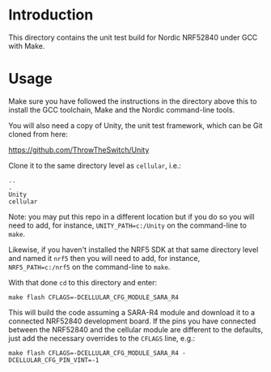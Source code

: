 # Introduction
This directory contains the unit test build for Nordic NRF52840 under GCC with Make.

# Usage
Make sure you have followed the instructions in the directory above this to install the GCC toolchain, Make and the Nordic command-line tools.

You will also need a copy of Unity, the unit test framework, which can be Git cloned from here:

https://github.com/ThrowTheSwitch/Unity

Clone it to the same directory level as `cellular`, i.e.:

```
..
.
Unity
cellular
```

Note: you may put this repo in a different location but if you do so you will need to add, for instance, `UNITY_PATH=c:/Unity` on the command-line to `make`.

Likewise, if you haven't installed the NRF5 SDK at that same directory level and named it `nrf5` then you will need to add, for instance, `NRF5_PATH=c:/nrf5` on the command-line to `make`.

With that done `cd` to this directory and enter:

`make flash CFLAGS=-DCELLULAR_CFG_MODULE_SARA_R4`

This will build the code assuming a SARA-R4 module and download it to a connected NRF52840 development board.  If the pins you have connected between the NRF52840 and the cellular module are different to the defaults, just add the necessary overrides to the `CFLAGS` line, e.g.:

`make flash CFLAGS=-DCELLULAR_CFG_MODULE_SARA_R4 -DCELLULAR_CFG_PIN_VINT=-1`

